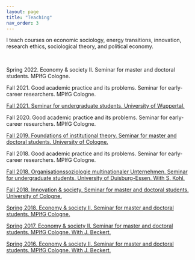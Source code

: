 ```yaml
---
layout: page
title: "Teaching"
nav_order: 3
---
```


I teach courses on economic sociology, energy transitions, innovation, research ethics, sociological theory, and political economy.

<br/>


Spring 2022. Economy & society II. Seminar for master and doctoral students. MPIfG Cologne.

Fall 2021. Good academic practice and its problems. Seminar for early-career researchers. MPIfG Cologne.

[Fall 2021. Seminar for undergraduate students. University of Wuppertal.](teaching_files/syl_green_2021.pdf)

Fall 2020. Good academic practice and its problems. Seminar for early-career researchers. MPIfG Cologne.

[Fall 2019. Foundations of institutional theory. Seminar for master and doctoral students. University of Cologne.](teaching_files/syl_found_2019.pdf)

Fall 2018. Good academic practice and its problems. Seminar for early-career researchers. MPIfG Cologne.

[Fall 2018. Organisationssoziologie multinationaler Unternehmen. Seminar for undergraduate students. University of Duisburg-Essen. With S. Kohl.](teaching_files/syl_mne_2018.pdf)

[Fall 2018. Innovation & society. Seminar for master and doctoral students. University of Cologne.](teaching_files/syl_innov_2018.pdf)

[Spring 2018. Economy & society II. Seminar for master and doctoral students. MPIfG Cologne.](teaching_files/syl_econsoc_II_2018.pdf)

[Spring 2017. Economy & society II. Seminar for master and doctoral students. MPIfG Cologne. With J. Beckert.](teaching_files/syl_econsoc_II_2017.pdf)

[Spring 2016. Economy & society II. Seminar for master and doctoral students. MPIfG Cologne. With J. Beckert.](teaching_files/syl_econsoc_II_2016.pdf)